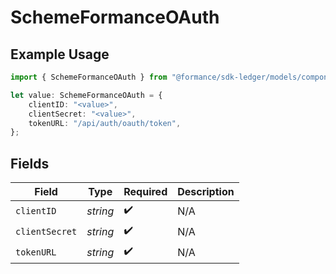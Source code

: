 # SchemeFormanceOAuth

## Example Usage

```typescript
import { SchemeFormanceOAuth } from "@formance/sdk-ledger/models/components";

let value: SchemeFormanceOAuth = {
    clientID: "<value>",
    clientSecret: "<value>",
    tokenURL: "/api/auth/oauth/token",
};
```

## Fields

| Field              | Type               | Required           | Description        |
| ------------------ | ------------------ | ------------------ | ------------------ |
| `clientID`         | *string*           | :heavy_check_mark: | N/A                |
| `clientSecret`     | *string*           | :heavy_check_mark: | N/A                |
| `tokenURL`         | *string*           | :heavy_check_mark: | N/A                |
